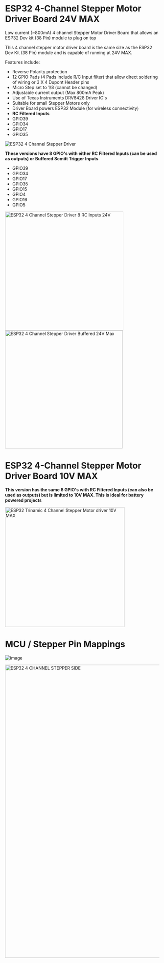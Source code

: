 # ESP32 4-Channel Stepper Motor Driver Board 24V MAX

Low current (~800mA) 4 channel Stepper Motor Driver Board that allows an ESP32 Dev kit (38 Pin) module to plug on top

This 4 channel stepper motor driver board is the same size as the ESP32 Dev Kit (38 Pin) module and is capable of running at 24V MAX.

Features include:
* Reverse Polarity protection
* 12 GPIO Pads (4 Pads include R/C Input filter) that allow direct soldering of wiring or 3 X 4 Dupont Header pins
* Micro Step set to 1/8 (cannot be changed)
* Adjustable current output (Max 800mA Peak)
* Use of Texas Instruments DRV8428 Driver IC's
* Suitable for small Stepper Motors only
* Driver Board powers ESP32 Module (for wireless connectivity)
* **RC Filtered Inputs**
* GPIO39
* GPIO34
* GPIO17
* GPIO35

![ESP32 4 Channel Stepper Driver](https://github.com/gxdeange/ESP32-4-Channel-Stepper-Motor-Driver-Board-24V-MAX/assets/57690555/b742409b-7b8b-4cf7-86d9-4431948145e5)

**These versions have 8 GPIO's with either RC Filtered Inputs (can be used as outputs) or Buffered Scmitt Trigger Inputs**

* GPIO39
* GPIO34
* GPIO17
* GPIO35
* GPIO15
* GPIO4
* GPIO16
* GPIO5

<img width="386" alt="ESP32 4 Channel Stepper Driver 8 RC Inputs 24V" src="https://github.com/gxdeange/ESP32-4-Channel-Stepper-Motor-Driver-Board-24V-MAX/assets/57690555/7bbdb018-d93a-4415-a328-c40872010378">            <img width="384" alt="ESP32 4 Channel Stepper Driver Buffered 24V Max" src="https://github.com/gxdeange/ESP32-4-Channel-Stepper-Motor-Driver-Board-24V-MAX/assets/57690555/2432704d-869a-4799-bbe5-e9475c5b52c9">

# ESP32 4-Channel Stepper Motor Driver Board 10V MAX

**This version has the same 8 GPIO's with RC Filtered Inputs (can also be used as outputs) but is limited to 10V MAX. This is ideal for battery powered projects**

<img width="390" alt="ESP32 Trinamic 4 Channel Stepper Motor driver 10V MAX" src="https://github.com/gxdeange/ESP32-4-Channel-Stepper-Motor-Driver-Board/assets/57690555/af50fc6b-8172-4e3f-a7ca-185d6891c55b">

# MCU / Stepper Pin Mappings

![image](https://github.com/gxdeange/ESP32-4-Channel-Stepper-Motor-Driver-Board-24V-MAX/assets/57690555/3b4335df-dad3-4829-854e-fbf8a88532bd)

<img width="953" alt="ESP32 4 CHANNEL STEPPER SIDE" src="https://github.com/gxdeange/ESP32-4-Channel-Stepper-Motor-Driver-Board-24V-MAX/assets/57690555/9b38cffa-3bf3-4443-840b-7abd64a5b1a6">
